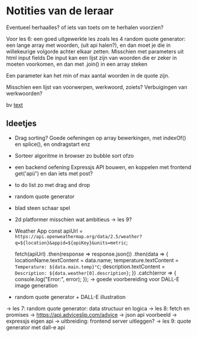 # Notities van de leraar

Eventueel herhaalles? of iets van toets om te herhalen voorzien?

Voor les 6: een goed uitgewerkte les zoals les 4
random quote generator: een lange array met woorden, (uit api halen?), en dan moet je die in willekeurige volgorde achter elkaar zetten.
Misschien met parameters uit html input fields
De input kan een lijst zijn van woorden die er zeker in moeten voorkomen, en dan met .join()
in een array steken

Een parameter kan het min of max aantal woorden in de quote zijn.

Misschien een lijst van voorwerpen, werkwoord, zoiets? Verbuigingen van werkwoorden?


bv [text](https://inspirobot.me/)
## Ideetjes
- Drag sorting?
Goede oefeningen op array bewerkingen, met indexOf() en splice(), en ondragstart enz

- Sorteer algoritme in browser
zo bubble sort ofzo

- een backend oefening
Expressjs API bouwen, en koppelen met frontend
get('api/')
en dan iets met post?

- to do list
zo met drag and drop
- random quote generator
- blad steen schaar spel
- 2d platformer
misschien wat ambitieus -> les 9?

- Weather App
  const apiUrl = `https://api.openweathermap.org/data/2.5/weather?q=${location}&appid=${apiKey}&units=metric`;

  fetch(apiUrl)
    .then(response => response.json())
    .then(data => {
      locationName.textContent = data.name;
      temperature.textContent = `Temperature: ${data.main.temp}°C`;
      description.textContent = `Description: ${data.weather[0].description}`;
    })
    .catch(error => {
      console.log("Error:", error);
    });
-> goede voorbereiding voor DALL-E image generation

- random quote generator + DALL-E illustration

-> les 7: random quote generator: data structuur en logica
-> les 8: fetch en promises
  -> https://api.adviceslip.com/advice -> json api voorbeeld
  -> expressjs eigen api
  -> uitbreiding: frontend server uitleggen?
-> les 9: quote generator met dall-e api